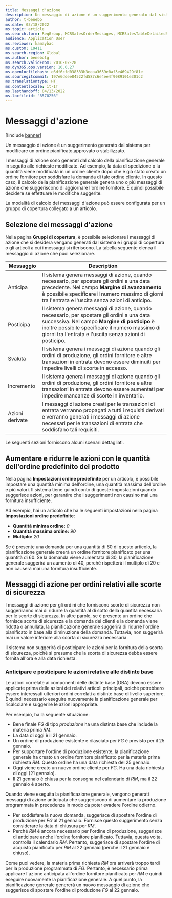 ```yaml
---
title: Messaggi d'azione
description: Un messaggio di azione è un suggerimento generato dal sistema per modificare un ordine pianificato o stabilizzato.
author: t-benebo
ms.date: 03/18/2022
ms.topic: article
ms.search.form: ReqGroup, MCRSalesOrderMessages, MCRSalesTableDetailedStatus, TAMItemVendRebateGroup, TAMVendRebate, TAMVendRebateAgreementLineInfoPart, TAMVendRebateGroup, TAMVendRebateTable, TAMVendRebateTrans, ReqTransActionListPage
audience: Application User
ms.reviewer: kamaybac
ms.custom: 19411
ms.search.region: Global
ms.author: benebotg
ms.search.validFrom: 2016-02-28
ms.dyn365.ops.version: 10.0.27
ms.openlocfilehash: e6df6cfd038383b3eeaa3659e0af3e469429f81e
ms.sourcegitcommit: 197e6ddee84522fd587c6e4ee4f9089101e301c2
ms.translationtype: HT
ms.contentlocale: it-IT
ms.lasthandoff: 04/13/2022
ms.locfileid: "8570256"
---
```

# <a name="action-messages"></a>Messaggi d'azione

[!include [banner](../includes/banner.md)]

Un messaggio di azione è un suggerimento generato dal sistema per modificare un ordine pianificato,approvato o stabilizzato.

I messaggi di azione sono generati dal calcolo della pianificazione generale in seguito alle richieste modificate. Ad esempio, la data di spedizione o la quantità viene modificata in un ordine cliente dopo che è già stato creato un ordine fornitore per soddisfare la domanda di tale ordine cliente. In questo caso, il calcolo della pianificazione generale genera uno o più messaggi di azione che suggeriscono di aggiornare l'ordine fornitore. È quindi possibile decidere se effettuare le modifiche suggerite.

La modalità di calcolo dei messaggi d'azione può essere configurata per un gruppo di copertura collegato a un articolo.

## <a name="select-action-messages"></a>Selezione dei messaggi d'azione

Nella pagina **Gruppi di copertura**, è possibile selezionare i messaggi di azione che si desidera vengano generati dal sistema e i gruppi di copertura o gli articoli a cui i messaggi si riferiscono. La tabella seguente elenca il messaggio di azione che puoi selezionare.

| Messaggio | Description |
|---|---|
| Anticipa | Il sistema genera messaggi di azione, quando necessario, per spostare gli ordini a una data precedente. Nel campo **Margine di avanzamento** è possibile specificare il numero massimo di giorni tra l'entrata e l'uscita senza azioni di anticipo. |
| Posticipa | Il sistema genera messaggi di azione, quando necessario, per spostare gli ordini a una data successiva. Nel campo **Margine di posticipo** è inoltre possibile specificare il numero massimo di giorni tra l'entrata e l'uscita senza azioni di posticipo. |
| Svaluta | Il sistema genera i messaggi di azione quando gli ordini di produzione, gli ordini fornitore e altre transazioni in entrata devono essere diminuiti per impedire livelli di scorte in eccesso. |
| Incremento | Il sistema genera i messaggi di azione quando gli ordini di produzione, gli ordini fornitore e altre transazioni in entrata devono essere aumentati per impedire mancanze di scorte in inventario. |
| Azioni derivate | I messaggi di azione creati per le transazioni di entrata verranno propagati a tutti i requisiti derivati e verranno generati i messaggi di azione necessari per le transazioni di entrata che soddisfano tali requisiti. |

Le seguenti sezioni forniscono alcuni scenari dettagliati.

## <a name="increase-and-decrease-actions-with-product-default-order-quantities"></a>Aumentare e ridurre le azioni con le quantità dell'ordine predefinito del prodotto

Nella pagina **Impostazioni ordine predefinite** per un articolo, è possibile impostare una quantità minima dell'ordine, una quantità massima dell'ordine e più valori. Il sistema tiene quindi conto di queste impostazioni quando suggerisce azioni, per garantire che i suggerimenti non causino mai una fornitura insufficiente.

Ad esempio, hai un articolo che ha le seguenti impostazioni nella pagina **Impostazioni ordine predefinite**:

- **Quantità minima ordine:** *0*
- **Quantità massima ordine:** *90*
- **Multiplo:** *20*

Se è presente una domanda per una quantità di 60 di questo articolo, la pianificazione generale creerà un ordine fornitore pianificato per una quantità di 60. Se la domanda viene aumentata di 30, la pianificazione generale suggerirà un aumento di 40, perché rispetterà il multiplo di 20 e non causerà mai una fornitura insufficiente.

## <a name="action-messages-for-orders-related-to-safety-stock"></a>Messaggi di azione per ordini relativi alle scorte di sicurezza

I messaggi di azione per gli ordini che forniscono scorte di sicurezza non suggeriranno mai di ridurre la quantità al di sotto della quantità necessaria per le scorte di sicurezza. In altre parole, se è presente un ordine che fornisce scorte di sicurezza e la domanda dei clienti e la domanda viene ridotta o annullata, la pianificazione generale suggerirà di ridurre l'ordine pianificato in base alla diminuzione della domanda. Tuttavia, non suggerirà mai un valore inferiore alla scorta di sicurezza necessaria.

Il sistema non suggerirà di posticipare le azioni per la fornitura della scorta di sicurezza, poiché si presume che la scorta di sicurezza debba essere fornita all'ora e alla data richiesta.

### <a name="advance-and-postpone-actions-related-to-boms"></a>Anticipare e posticipare le azioni relative alle distinte base

Le azioni correlate ai componenti delle distinte base (DBA) devono essere applicate prima delle azioni dei relativi articoli principali, poiché potrebbero essere interessati ulteriori ordini correlati a distinte base di livello superiore. È quindi necessario eseguire nuovamente la pianificazione generale per ricalcolare e suggerire le azioni appropriate.

Per esempio, ha la seguente situazione:

- Bene finale *FG* di tipo *produzione* ha una distinta base che include la materia prima *RM*.
- La data di oggi è il 21 gennaio.
- Un ordine di produzione esistente e rilasciato per *FG* è previsto per il 25 gennaio.
- Per supportare l'ordine di produzione esistente, la pianificazione generale ha creato un ordine fornitore pianificato per la materia prima richiesta *RM*. Questo ordine ha una data richiesta del 25 gennaio.
- Oggi viene creato un nuovo ordine cliente per *FG*. Ha una data richiesta di oggi (21 gennaio).
- Il 21 gennaio è chiusa per la consegna nel calendario di *RM*, ma il 22 gennaio è aperto.

Quando viene eseguita la pianificazione generale, vengono generati messaggi di azione anticipata che suggeriscono di aumentare la produzione programmata in precedenza in modo da poter evadere l'ordine odierno.

- Per soddisfare la nuova domanda, suggerisce di spostare l'ordine di produzione per *FG* al 21 gennaio. Fornisce questo suggerimento senza considerare la data di chiusura per *RM*.
- Perché *RM* è ancora necessario per l'ordine di produzione, suggerisce di anticipare anche l'ordine fornitore pianificato. Tuttavia, questa volta, controlla il calendario *RM*. Pertanto, suggerisce di spostare l'ordine di acquisto pianificato per *RM* al 22 gennaio (perché il 21 gennaio è chiuso).

Come puoi vedere, la materia prima richiesta *RM* ora arriverà troppo tardi per la produzione programmata di *FG*. Pertanto, è necessario prima applicare l'azione anticipata all'ordine fornitore pianificato per *RM* e quindi eseguire nuovamente la pianificazione generale. A quel punto, la pianificazione generale genererà un nuovo messaggio di azione che suggerisce di spostare l'ordine di produzione *FG* al 22 gennaio.
